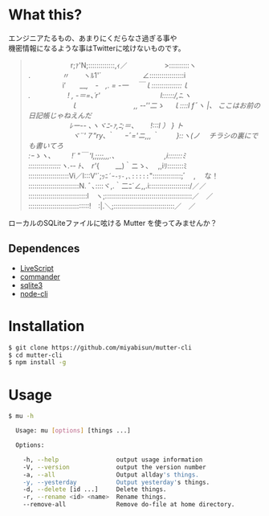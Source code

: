 # What this?

エンジニアたるもの、あまりにくだらなさ過ぎる事や  
機密情報になるような事はTwitterに呟けないものです。

> 　　　　　　r;ｧ'N;:::::::::::::,ｨ／　　　　　 >::::::::::ヽ  
> .　　　 　 〃　　ヽﾙ1'´　　　 　 　 ∠:::::::::::::::::i  
> 　　 　 　 i′　　___,　-　,. = -一　 ￣ｌ:::::::::::::::ｌ  
> .　　　　　 ! , -＝=､´r'　　　　　　　 　 l::::::/,ﾆ.ヽ  
> 　　　　　　ｌ　　　　　　　　_,, -‐''二ゝ　 ｌ::::l fﾞヽ |、 ここはお前の日記帳じゃねえんだ  
> 　　　 　 　 ﾚー-- ､ヽヾﾆ-ｧ,ﾆ;＝、_　　 !:::l ） } ト  
> 　　　　　　 ヾ¨'７"ry､｀ 　 ｰﾞ='ニ,,,｀　 　 }::ヽ(ノ 　チラシの裏にでも書いてろ  
> :ｰゝヽ､ 　 　 !´ "￣ 'l,;;;;,,,.、　　　　　　　,i:::::::ﾐ  
> ::::::::::::::::ヽ.-‐ ﾄ、　r'_{　　 __)｀ニゝ、　 ,,iﾘ::::::::ﾐ  
> ::::::::::::::::::::Vi／l:::V'´;ｯ`ﾆ´ｰ-ｯ-,､:::::`"::::::::::::::;ﾞ　, 　な！  
> :::::::::::::::::::::::::N. ﾞ､::::ヾ,.｀二ﾆ´∠,,.i::::::::::::::::::::/／／  
> :::::::::::::::::::::::::::::l　ヽ;:::::::::::::::::::::::::::::::::::::::::::／　／  
> ::::::::::::::::::::::::::::::!　:|.＼;::::::::::::::::::::::::::::::／　／

ローカルのSQLiteファイルに呟ける Mutter を使ってみませんか？

## Dependences
- [LiveScript](http://livescript.net/)
- [commander](https://www.npmjs.com/package/commander)
- [sqlite3](https://www.sqlite.org/index.html)
- [node-cli](https://github.com/miyabisun/node-cli)

# Installation

```bash
$ git clone https://github.com/miyabisun/mutter-cli
$ cd mutter-cli
$ npm install -g
```

# Usage

```bash
$ mu -h

  Usage: mu [options] [things ...]

  Options:

    -h, --help                output usage information
    -V, --version             output the version number
    -a, --all                 Output allday's things.
    -y, --yesterday           Output yesterday's things.
    -d, --delete [id ...]     Delete things.
    -r, --rename <id> <name>  Rename things.
    --remove-all              Remove do-file at home directory.
```


